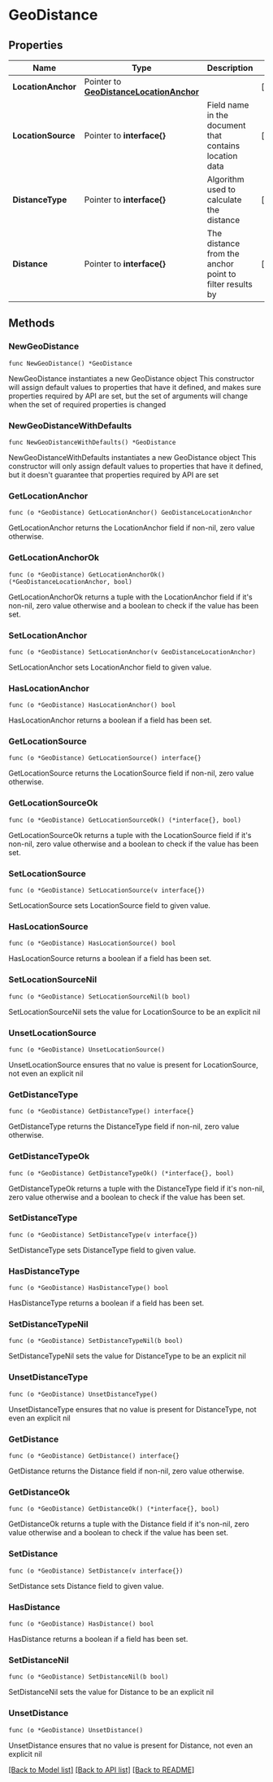 # GeoDistance

## Properties

Name | Type | Description | Notes
------------ | ------------- | ------------- | -------------
**LocationAnchor** | Pointer to [**GeoDistanceLocationAnchor**](GeoDistanceLocationAnchor.md) |  | [optional] 
**LocationSource** | Pointer to **interface{}** | Field name in the document that contains location data | [optional] 
**DistanceType** | Pointer to **interface{}** | Algorithm used to calculate the distance | [optional] 
**Distance** | Pointer to **interface{}** | The distance from the anchor point to filter results by | [optional] 

## Methods

### NewGeoDistance

`func NewGeoDistance() *GeoDistance`

NewGeoDistance instantiates a new GeoDistance object
This constructor will assign default values to properties that have it defined,
and makes sure properties required by API are set, but the set of arguments
will change when the set of required properties is changed

### NewGeoDistanceWithDefaults

`func NewGeoDistanceWithDefaults() *GeoDistance`

NewGeoDistanceWithDefaults instantiates a new GeoDistance object
This constructor will only assign default values to properties that have it defined,
but it doesn't guarantee that properties required by API are set

### GetLocationAnchor

`func (o *GeoDistance) GetLocationAnchor() GeoDistanceLocationAnchor`

GetLocationAnchor returns the LocationAnchor field if non-nil, zero value otherwise.

### GetLocationAnchorOk

`func (o *GeoDistance) GetLocationAnchorOk() (*GeoDistanceLocationAnchor, bool)`

GetLocationAnchorOk returns a tuple with the LocationAnchor field if it's non-nil, zero value otherwise
and a boolean to check if the value has been set.

### SetLocationAnchor

`func (o *GeoDistance) SetLocationAnchor(v GeoDistanceLocationAnchor)`

SetLocationAnchor sets LocationAnchor field to given value.

### HasLocationAnchor

`func (o *GeoDistance) HasLocationAnchor() bool`

HasLocationAnchor returns a boolean if a field has been set.

### GetLocationSource

`func (o *GeoDistance) GetLocationSource() interface{}`

GetLocationSource returns the LocationSource field if non-nil, zero value otherwise.

### GetLocationSourceOk

`func (o *GeoDistance) GetLocationSourceOk() (*interface{}, bool)`

GetLocationSourceOk returns a tuple with the LocationSource field if it's non-nil, zero value otherwise
and a boolean to check if the value has been set.

### SetLocationSource

`func (o *GeoDistance) SetLocationSource(v interface{})`

SetLocationSource sets LocationSource field to given value.

### HasLocationSource

`func (o *GeoDistance) HasLocationSource() bool`

HasLocationSource returns a boolean if a field has been set.

### SetLocationSourceNil

`func (o *GeoDistance) SetLocationSourceNil(b bool)`

 SetLocationSourceNil sets the value for LocationSource to be an explicit nil

### UnsetLocationSource
`func (o *GeoDistance) UnsetLocationSource()`

UnsetLocationSource ensures that no value is present for LocationSource, not even an explicit nil
### GetDistanceType

`func (o *GeoDistance) GetDistanceType() interface{}`

GetDistanceType returns the DistanceType field if non-nil, zero value otherwise.

### GetDistanceTypeOk

`func (o *GeoDistance) GetDistanceTypeOk() (*interface{}, bool)`

GetDistanceTypeOk returns a tuple with the DistanceType field if it's non-nil, zero value otherwise
and a boolean to check if the value has been set.

### SetDistanceType

`func (o *GeoDistance) SetDistanceType(v interface{})`

SetDistanceType sets DistanceType field to given value.

### HasDistanceType

`func (o *GeoDistance) HasDistanceType() bool`

HasDistanceType returns a boolean if a field has been set.

### SetDistanceTypeNil

`func (o *GeoDistance) SetDistanceTypeNil(b bool)`

 SetDistanceTypeNil sets the value for DistanceType to be an explicit nil

### UnsetDistanceType
`func (o *GeoDistance) UnsetDistanceType()`

UnsetDistanceType ensures that no value is present for DistanceType, not even an explicit nil
### GetDistance

`func (o *GeoDistance) GetDistance() interface{}`

GetDistance returns the Distance field if non-nil, zero value otherwise.

### GetDistanceOk

`func (o *GeoDistance) GetDistanceOk() (*interface{}, bool)`

GetDistanceOk returns a tuple with the Distance field if it's non-nil, zero value otherwise
and a boolean to check if the value has been set.

### SetDistance

`func (o *GeoDistance) SetDistance(v interface{})`

SetDistance sets Distance field to given value.

### HasDistance

`func (o *GeoDistance) HasDistance() bool`

HasDistance returns a boolean if a field has been set.

### SetDistanceNil

`func (o *GeoDistance) SetDistanceNil(b bool)`

 SetDistanceNil sets the value for Distance to be an explicit nil

### UnsetDistance
`func (o *GeoDistance) UnsetDistance()`

UnsetDistance ensures that no value is present for Distance, not even an explicit nil

[[Back to Model list]](../README.md#documentation-for-models) [[Back to API list]](../README.md#documentation-for-api-endpoints) [[Back to README]](../README.md)


